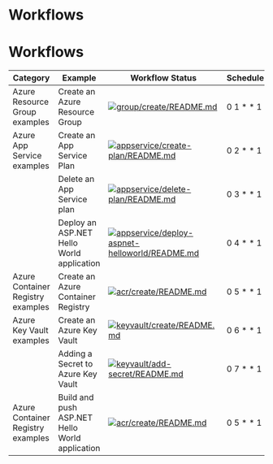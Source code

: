 # Workflows

<!-- 

  Creating / updating the service principal for GitHub Actions:

  az ad sp create-for-rbac --name csoaz-github-actions --role Owner --scopes /subscriptions/<subscription-id> --sdk-auth

 -->

# Workflows

| Category | Example     | Workflow Status | Schedule |
| -------- | ----------- | --------------- | -------- |
| Azure Resource Group examples | Create an Azure Resource Group | [![group/create/README.md](https://github.com/mnriem/csharp-on-azure-examples/actions/workflows/group_create_README_md.yml/badge.svg)](https://github.com/mnriem/csharp-on-azure-examples/actions/workflows/group_create_README_md.yml) | 0 1 * * 1 |
| Azure App Service examples | Create an App Service Plan |[ ![appservice/create-plan/README.md](https://github.com/mnriem/csharp-on-azure-examples/actions/workflows/appservice_create-plan_README_md.yml/badge.svg)](https://github.com/mnriem/csharp-on-azure-examples/actions/workflows/appservice_create-plan_README_md.yml) | 0 2 * * 1 |
| | Delete an App Service plan | [![appservice/delete-plan/README.md](https://github.com/mnriem/csharp-on-azure-examples/actions/workflows/appservice_delete-plan_README_md.yml/badge.svg)](https://github.com/mnriem/csharp-on-azure-examples/actions/workflows/appservice_delete-plan_README_md.yml) | 0 3 * * 1 |
| | Deploy an ASP.NET Hello World application | [![appservice/deploy-aspnet-helloworld/README.md](https://github.com/mnriem/csharp-on-azure-examples/actions/workflows/appservice_deploy-aspnet-helloworld_README_md.yml/badge.svg)](https://github.com/mnriem/csharp-on-azure-examples/actions/workflows/appservice_deploy-aspnet-helloworld_README_md.yml) | 0 4 * * 1 |
| Azure Container Registry examples | Create an Azure Container Registry | [![acr/create/README.md](https://github.com/mnriem/csharp-on-azure-examples/actions/workflows/acr_create_README_md.yml/badge.svg)](https://github.com/mnriem/csharp-on-azure-examples/actions/workflows/acr_create_README_md.yml) | 0 5 * * 1 |
| Azure Key Vault examples | Create an Azure Key Vault | [![keyvault/create/README.md](https://github.com/mnriem/csharp-on-azure-examples/actions/workflows/keyvault_create_README_md.yml/badge.svg)](https://github.com/mnriem/csharp-on-azure-examples/actions/workflows/keyvault_create_README_md.yml) | 0 6 * * 1 |
| | Adding a Secret to Azure Key Vault | [![keyvault/add-secret/README.md](https://github.com/mnriem/csharp-on-azure-examples/actions/workflows/keyvault_add-secret_README_md.yml/badge.svg)](https://github.com/mnriem/csharp-on-azure-examples/actions/workflows/keyvault_add-secret_README_md.yml) | 0 7 * * 1 |
| Azure Container Registry examples | Build and push ASP.NET Hello World application | [![acr/create/README.md](https://github.com/mnriem/csharp-on-azure-examples/actions/workflows/acr_aspnet-helloworld_README_md.yml/badge.svg)](https://github.com/mnriem/csharp-on-azure-examples/actions/workflows/acr_aspnet-helloworld_README_md.yml) | 0 5 * * 1 |
